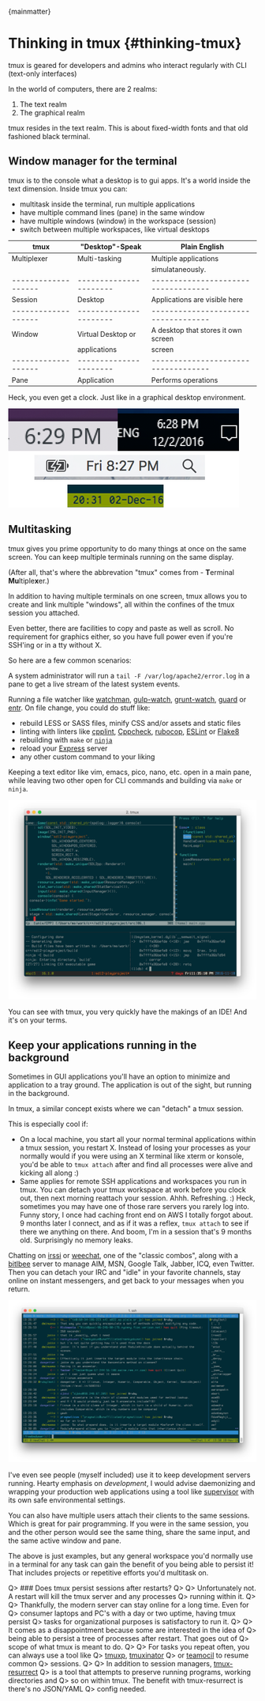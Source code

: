 
{mainmatter}

# Thinking in tmux {#thinking-tmux}

tmux is geared for developers and admins who interact regularly with CLI
(text-only interfaces)

In the world of computers, there are 2 realms:

1. The text realm
2. The graphical realm

tmux resides in the text realm. This is about fixed-width fonts and that old
fashioned black terminal.

## Window manager for the terminal

tmux is to the console what a desktop is to gui apps. It's a world inside the
text dimension. Inside tmux you can:

- multitask inside the terminal, run multiple applications
- have multiple command lines (pane) in the same window
- have multiple windows (window) in the workspace (session)
- switch between multiple workspaces, like virtual desktops

|**tmux**           |**"Desktop"-Speak**   |**Plain English**                  |
|-------------------|----------------------|-----------------------------------|
|Multiplexer        |Multi-tasking         |Multiple applications              |
|                   |                      |simulataneously.                   |
|-------------------|----------------------|-----------------------------------|
|Session            |Desktop               |Applications are visible here      |
|-------------------|----------------------|-----------------------------------|
|Window             |Virtual Desktop or    |A desktop that stores it own screen|
|                   |applications          |screen			       |
|-------------------|----------------------|-----------------------------------|
|Pane               |Application           |Performs operations                |


Heck, you even get a clock. Just like in a graphical desktop environment.

![KDE, top-left. Windows 10, top-right. MacOS Sierra, center. tmux 2.3 default status bar, bottom.](images/01-thinking-tmux/clocks.png)

## Multitasking

tmux gives you prime opportunity to do many things at once on the same screen.
You can keep multiple terminals running on the same display.

(After all, that's where the abbrevation "tmux" comes from - **T**erminal
**Mu**ltiple**x**er.)

In addition to having multiple terminals on one screen, tmux allows you to
create and link multiple "windows", all within the confines of the tmux session
you attached.

Even better, there are facilities to copy and paste as well as scroll. No
requirement for graphics either, so you have full power even if you're SSH'ing
or in a tty without X.

So here are a few common scenarios:

A system administrator will run a `tail -F /var/log/apache2/error.log` in a
pane to get a live stream of the latest system events.

Running a file watcher like [watchman](https://github.com/facebook/watchman),
[gulp-watch](https://github.com/gulpjs/gulp/blob/master/docs/API.md#gulpwatchglob-opts-tasks),
[grunt-watch](https://github.com/gruntjs/grunt-contrib-watch), [guard](https://github.com/guard/guard)
or [entr](http://entrproject.org/). On file change, you could do stuff like:

- rebuild LESS or SASS files, minify CSS and/or assets and static files
- linting with linters like [cpplint](https://github.com/google/styleguide/tree/gh-pages/cpplint),
  [Cppcheck](http://cppcheck.sourceforge.net/), [rubocop](https://github.com/bbatsov/rubocop),
  [ESLint](http://eslint.org/) or [Flake8](http://flake8.pycqa.org/en/latest/)
- rebuilding with `make` or [`ninja`](https://ninja-build.org/)
- reload your [Express](http://expressjs.com/) server
- any other custom command to your liking

Keeping a text editor like vim, emacs, pico, nano, etc. open in a main pane,
while leaving two other open for CLI commands and building via `make` or
`ninja`.

![vim + building a C++ project w/ CMake + Ninja using entr rebuild on file changes, lldb open in the bottom right](images/01-thinking-tmux/dev-watch.png)

You can see with tmux, you very quickly have the makings of an IDE! And it's on
your terms.

## Keep your applications running in the background

Sometimes in GUI applications you'll have an option to minimize and application
to a tray ground.  The application is out of the sight, but running in the
background.

In tmux, a similar concept exists where we can "detach" a tmux session.

This is especially cool if:

- On a local machine, you start all your normal terminal applications within
  a tmux session, you restart X. Instead of losing your processes as your
  normally would if you were using an X terminal like xterm or konsole, you'd
  be able to `tmux attach` after and find all processes were alive and kicking
  all along :)
- Same applies for remote SSH applications and workspaces you run in tmux. You
  can detach your tmux workspace at work before you clock out, then next morning
  reattach your session. Ahhh. Refreshing. :) Heck, sometimes you may have one
  of those rare servers you rarely log into. Funny story, I once had caching
  front end on AWS I totally forgot about. 9 months later I connect, and as if
  it was a reflex, `tmux attach` to see if there we anything on there. And boom,
  I'm in a session that's 9 months old. Surprisingly no memory leaks.

Chatting on [irssi](https://irssi.org/) or [weechat](https://weechat.org/),
one of the "classic combos", along with a [bitlbee](https://www.bitlbee.org)
server to manage AIM, MSN, Google Talk, Jabber, ICQ, even Twitter. Then you can
detach your IRC and "idle" in your favorite channels, stay online on instant
messengers, and get back to your messages when you return.

![Chatting on weechat w/ tmux](images/01-thinking-tmux/weechat.png)

I've even see people (myself included) use it to keep development servers
running. Hearty emphasis on *development*, I would advise daemonizing and
wrapping your production web applications using a tool like
[supervisor](http://supervisord.org/) with its own safe environmental
settings.

You can also have multiple users attach their clients to the same sessions.
Which is great for pair programming.  If you were in the same session, you
and the other person would see the same thing, share the same input, and the
same active window and pane.

The above is just examples, but any general workspace you'd normally use in a
terminal for any task can gain the benefit of you being able to persist it! 
That includes projects or repetitive efforts you'd multitask on.

Q> ### Does tmux persist sessions after restarts?
Q>
Q> Unfortunately not. A restart will kill the tmux server and any processes
Q> running within it.
Q>
Q> Thankfully, the modern server can stay online for a long time. Even for
Q> consumer laptops and PC's with a day or two uptime, having tmux persist
Q> tasks for organizational purposes is satisfactory to run it.
Q>
Q> It comes as a disappointment because some are interested in the idea of
Q> being able to persist a tree of processes after restart. That goes out of
Q> scope of what tmux is meant to do.
Q>
Q> For tasks you repeat often, you can always use a tool like
Q> [tmuxp](https://github.com/tony/tmuxp), [tmuxinator](https://github.com/tmuxinator/tmuxinator)
Q> or [teamocil](https://github.com/remiprev/teamocil) to resume common
Q> sessions.
Q>
Q> In addition to session managers, [tmux-resurrect](https://github.com/tmux-plugins/tmux-resurrect)
Q> is a tool that attempts to preserve running programs, working directories and
Q> so on within tmux. The benefit with tmux-resurrect is there's no JSON/YAML
Q> config needed.
